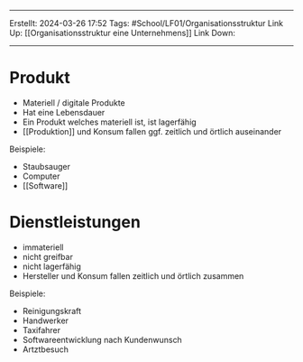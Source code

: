 
--- 
Erstellt: 2024-03-26    17:52 
Tags: #School/LF01/Organisationsstruktur 
Link Up: [[Organisationsstruktur eine Unternehmens]]
Link Down:

--- 
# Produkt

- Materiell / digitale Produkte
- Hat eine Lebensdauer
- Ein Produkt welches materiell ist, ist lagerfähig
- [[Produktion]] und Konsum fallen ggf. zeitlich und örtlich auseinander

Beispiele:
- Staubsauger
- Computer
- [[Software]]

# Dienstleistungen

- immateriell 
- nicht greifbar
- nicht lagerfähig
- Hersteller und Konsum fallen zeitlich und örtlich zusammen

Beispiele: 
- Reinigungskraft
- Handwerker
- Taxifahrer
- Softwareentwicklung nach Kundenwunsch
- Artztbesuch